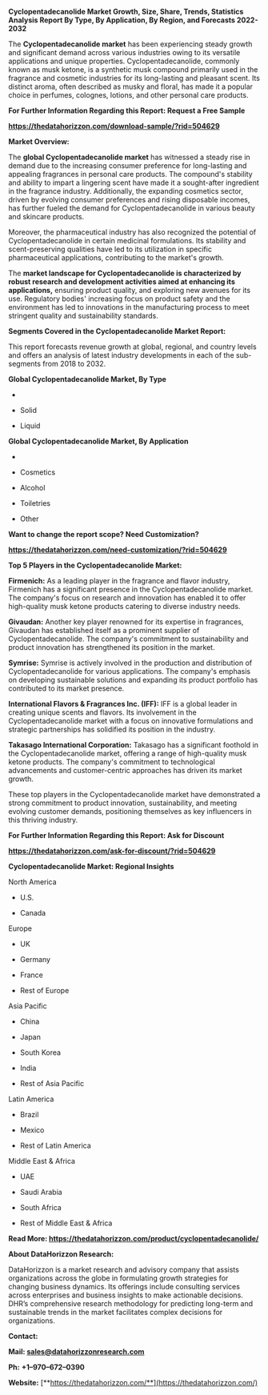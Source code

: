 **Cyclopentadecanolide Market Growth, Size, Share, Trends, Statistics
Analysis Report By Type, By Application, By Region, and Forecasts
2022-2032**

The **Cyclopentadecanolide market** has been experiencing steady growth
and significant demand across various industries owing to its versatile
applications and unique properties. Cyclopentadecanolide, commonly known
as musk ketone, is a synthetic musk compound primarily used in the
fragrance and cosmetic industries for its long-lasting and pleasant
scent. Its distinct aroma, often described as musky and floral, has made
it a popular choice in perfumes, colognes, lotions, and other personal
care products.

**For Further Information Regarding this Report: Request a Free Sample**

**<https://thedatahorizzon.com/download-sample/?rid=504629>**

**Market Overview:**

The **global Cyclopentadecanolide market** has witnessed a steady rise
in demand due to the increasing consumer preference for long-lasting and
appealing fragrances in personal care products. The compound's stability
and ability to impart a lingering scent have made it a sought-after
ingredient in the fragrance industry. Additionally, the expanding
cosmetics sector, driven by evolving consumer preferences and rising
disposable incomes, has further fueled the demand for
Cyclopentadecanolide in various beauty and skincare products.

Moreover, the pharmaceutical industry has also recognized the potential
of Cyclopentadecanolide in certain medicinal formulations. Its stability
and scent-preserving qualities have led to its utilization in specific
pharmaceutical applications, contributing to the market's growth.

The **market landscape for Cyclopentadecanolide is characterized by
robust research and development activities aimed at enhancing its
applications,** ensuring product quality, and exploring new avenues for
its use. Regulatory bodies' increasing focus on product safety and the
environment has led to innovations in the manufacturing process to meet
stringent quality and sustainability standards.

**Segments Covered in the Cyclopentadecanolide Market Report:**

This report forecasts revenue growth at global, regional, and country
levels and offers an analysis of latest industry developments in each of
the sub-segments from 2018 to 2032.

**Global Cyclopentadecanolide Market, By Type**

-   

-   Solid

-   Liquid

**Global Cyclopentadecanolide Market, By Application**

-   

-   Cosmetics

-   Alcohol

-   Toiletries

-   Other

**Want to change the report scope? Need Customization?**

**<https://thedatahorizzon.com/need-customization/?rid=504629>**

**Top 5 Players in the Cyclopentadecanolide Market:**

**Firmenich:** As a leading player in the fragrance and flavor industry,
Firmenich has a significant presence in the Cyclopentadecanolide market.
The company's focus on research and innovation has enabled it to offer
high-quality musk ketone products catering to diverse industry needs.

**Givaudan:** Another key player renowned for its expertise in
fragrances, Givaudan has established itself as a prominent supplier of
Cyclopentadecanolide. The company's commitment to sustainability and
product innovation has strengthened its position in the market.

**Symrise:** Symrise is actively involved in the production and
distribution of Cyclopentadecanolide for various applications. The
company's emphasis on developing sustainable solutions and expanding its
product portfolio has contributed to its market presence.

**International Flavors & Fragrances Inc. (IFF):** IFF is a global
leader in creating unique scents and flavors. Its involvement in the
Cyclopentadecanolide market with a focus on innovative formulations and
strategic partnerships has solidified its position in the industry.

**Takasago International Corporation:** Takasago has a significant
foothold in the Cyclopentadecanolide market, offering a range of
high-quality musk ketone products. The company's commitment to
technological advancements and customer-centric approaches has driven
its market growth.

These top players in the Cyclopentadecanolide market have demonstrated a
strong commitment to product innovation, sustainability, and meeting
evolving customer demands, positioning themselves as key influencers in
this thriving industry.

**For Further Information Regarding this Report: Ask for Discount**

**<https://thedatahorizzon.com/ask-for-discount/?rid=504629>**

**Cyclopentadecanolide Market: Regional Insights**

North America

-   U.S.

-   Canada

Europe

-   UK

-   Germany

-   France

-   Rest of Europe

Asia Pacific

-   China

-   Japan

-   South Korea

-   India

-   Rest of Asia Pacific

Latin America

-   Brazil

-   Mexico

-   Rest of Latin America

Middle East & Africa

-   UAE

-   Saudi Arabia

-   South Africa

-   Rest of Middle East & Africa

**Read More:
<https://thedatahorizzon.com/product/cyclopentadecanolide/>**

**About DataHorizzon Research:**

DataHorizzon is a market research and advisory company that assists
organizations across the globe in formulating growth strategies for
changing business dynamics. Its offerings include consulting services
across enterprises and business insights to make actionable decisions.
DHR’s comprehensive research methodology for predicting long-term and
sustainable trends in the market facilitates complex decisions for
organizations.

**Contact:**

**Mail: <sales@datahorizzonresearch.com>**

**Ph:** **+1–970–672–0390**

**Website:**
[**https://thedatahorizzon.com/**](https://thedatahorizzon.com/)
